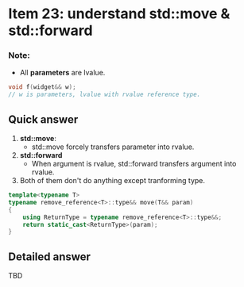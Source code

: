 # Item 23: understand std::move & std::forward

### Note:
- All **parameters** are lvalue.
~~~c++
void f(widget&& w);
// w is parameters, lvalue with rvalue reference type.
~~~

## Quick answer
1. **std::move**:
    - std::move forcely transfers parameter into rvalue.
2. **std::forward**    
    - When argument is rvalue, std::forward transfers argument into rvalue.
3. Both of them don't do anything except tranforming type.

~~~c++
template<typename T>
typename remove_reference<T>::type&& move(T&& param)
{
    using ReturnType = typename remove_reference<T>::type&&;
    return static_cast<ReturnType>(param);
}
~~~




## Detailed answer
TBD